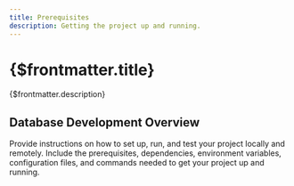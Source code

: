 ```yaml
---
title: Prerequisites
description: Getting the project up and running.
---
```


# {$frontmatter.title}

{$frontmatter.description}

## Database Development Overview

Provide instructions on how to set up, run, and test your project locally and remotely. Include the prerequisites, dependencies, environment variables, configuration files, and commands needed to get your project up and running.
